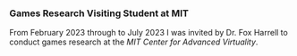 ### Games Research Visiting Student at MIT

<!-- [embed]http://example.com/file.pdf[/embed] -->

From February 2023 through to July 2023 I was invited by Dr. Fox Harrell to conduct games research at the _MIT Center for Advanced Virtuality_.